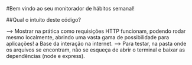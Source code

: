 #Bem vindo ao seu monitorador de hábitos semanal!

##Qual o intuito deste código?

--> Mostrar na prática como requisições HTTP funcionam, podendo rodar mesmo localmente, abrindo uma vasta gama de possibilidade para aplicações! a Base da interação na internet. 
--> Para testar, na pasta onde os arquivos se encontram, não se esqueça de abrir o terminal e baixar as dependências (node e express).
